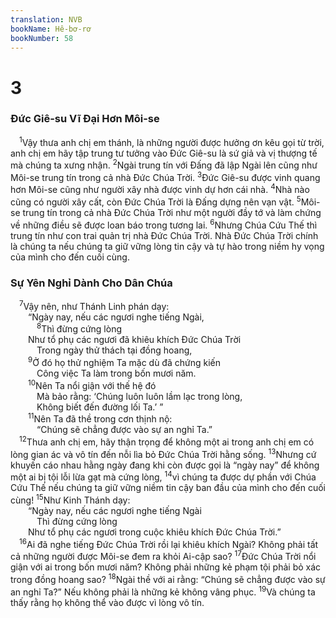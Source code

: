 ```yaml
---
translation: NVB
bookName: Hê-bơ-rơ 
bookNumber: 58
---
```


<div class="title"><h1>3</h1><h3>Đức Giê-su Vĩ Đại Hơn Môi-se </h3></div>
<span class="verse he_3_1"> <sup>1</sup>Vậy thưa anh chị em thánh, là những người được hưởng ơn kêu gọi từ trời, anh chị em hãy tập trung tư tưởng vào Đức Giê-su là sứ giả và vị thượng tế mà chúng ta xưng nhận. </span>
<span class="verse he_3_2"><sup>2</sup>Ngài trung tín với Đấng đã lập Ngài lên cũng như Môi-se trung tín trong cả nhà Đức Chúa Trời. </span>
<span class="verse he_3_3"><sup>3</sup>Đức Giê-su được vinh quang hơn Môi-se cũng như người xây nhà được vinh dự hơn cái nhà. </span>
<span class="verse he_3_4"><sup>4</sup>Nhà nào cũng có người xây cất, còn Đức Chúa Trời là Đấng dựng nên vạn vật. </span>
<span class="verse he_3_5"><sup>5</sup>Môi-se trung tín trong cả nhà Đức Chúa Trời như một người đầy tớ và làm chứng về những điều sẽ được loan báo trong tương lai. </span>
<span class="verse he_3_6"><sup>6</sup>Nhưng Chúa Cứu Thế thì trung tín như con trai quản trị nhà Đức Chúa Trời. Nhà Đức Chúa Trời chính là chúng ta nếu chúng ta giữ vững lòng tin cậy và tự hào trong niềm hy vọng của mình cho đến cuối cùng. <br/></span>
<div class="title"><h3>Sự Yên Nghỉ Dành Cho Dân Chúa </h3></div>
<span class="verse he_3_7"> <sup>7</sup>Vậy nên, như Thánh Linh phán dạy: <br/>  “Ngày nay, nếu các ngươi nghe tiếng Ngài, <br/></span>
<span class="verse he_3_8">   <sup>8</sup>Thì đừng cứng lòng <br/>  Như tổ phụ các ngươi đã khiêu khích Đức Chúa Trời <br/>   Trong ngày thử thách tại đồng hoang, <br/></span>
<span class="verse he_3_9">  <sup>9</sup>Ở đó họ thử nghiệm Ta mặc dù đã chứng kiến <br/>   Công việc Ta làm trong bốn mươi năm. <br/></span>
<span class="verse he_3_10">  <sup>10</sup>Nên Ta nổi giận với thế hệ đó <br/>   Mà bảo rằng: ‘Chúng luôn luôn lầm lạc trong lòng, <br/>   Không biết đến đường lối Ta.’ ” <br/></span>
<span class="verse he_3_11">  <sup>11</sup>Nên Ta đã thề trong cơn thịnh nộ: <br/>   “Chúng sẽ chẳng được vào sự an nghỉ Ta.” <br/></span>
<span class="verse he_3_12"> <sup>12</sup>Thưa anh chị em, hãy thận trọng để không một ai trong anh chị em có lòng gian ác và vô tín đến nỗi lìa bỏ Đức Chúa Trời hằng sống. </span>
<span class="verse he_3_13"><sup>13</sup>Nhưng cứ khuyến cáo nhau hằng ngày đang khi còn được gọi là “ngày nay” để không một ai bị tội lỗi lừa gạt mà cứng lòng, </span>
<span class="verse he_3_14"><sup>14</sup>vì chúng ta được dự phần với Chúa Cứu Thế nếu chúng ta giữ vững niềm tin cậy ban đầu của mình cho đến cuối cùng! </span>
<span class="verse he_3_15"><sup>15</sup>Như Kinh Thánh dạy: <br/>  “Ngày nay, nếu các ngươi nghe tiếng Ngài <br/>   Thì đừng cứng lòng <br/>  Như tổ phụ các ngươi trong cuộc khiêu khích Đức Chúa Trời.” <br/></span>
<span class="verse he_3_16"> <sup>16</sup>Ai đã nghe tiếng Đức Chúa Trời rồi lại khiêu khích Ngài? Không phải tất cả những người được Môi-se đem ra khỏi Ai-cập sao? </span>
<span class="verse he_3_17"><sup>17</sup>Đức Chúa Trời nổi giận với ai trong bốn mươi năm? Không phải những kẻ phạm tội phải bỏ xác trong đồng hoang sao? </span>
<span class="verse he_3_18"><sup>18</sup>Ngài thề với ai rằng: “Chúng sẽ chẳng được vào sự an nghỉ Ta?” Nếu không phải là những kẻ không vâng phục. </span>
<span class="verse he_3_19"><sup>19</sup>Và chúng ta thấy rằng họ không thể vào được vì lòng vô tín. <br/></span>
